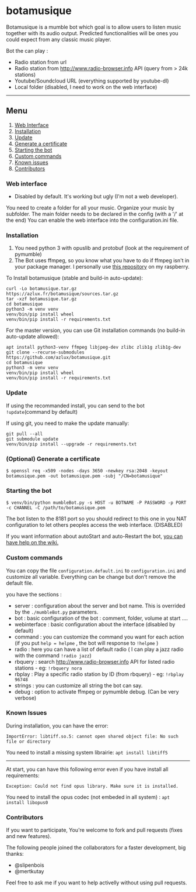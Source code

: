 # botamusique

Botamusique is a mumble bot which goal is to allow users to listen music together with its audio output.
Predicted functionalities will be ones you could expect from any classic music player.

Bot the can play :
- Radio station from url
- Radio station from http://www.radio-browser.info API (query from > 24k stations)
- Youtube/Soundcloud URL (everything supported by youtube-dl)
- Local folder (disabled, I need to work on the web interface)

-----
## Menu
1. [Web Interface](#web-interface)
2. [Installation](#installation)
3. [Update](#udpate)
4. [Generate a certificate](#optional-generate-a-certificate)
5. [Starting the bot](#starting-the-bot)
6. [Custom commands](#custom-commands)
7. [Known issues](#known-issues)
8. [Contributors](#contributors)


### Web interface
* Disabled by default. It's working but ugly (I'm not a web developer).

You need to create a folder for all your music. Organize your music by subfolder.
The main folder needs to be declared in the config (with a '/' at the end)
You can enable the web interface into the configuration.ini file.

### Installation
1. You need python 3 with opuslib and protobuf (look at the requirement of pymumble)
2. The Bot uses ffmpeg, so you know what you have to do if ffmpeg isn't in your package manager. I personally use [this repository](http://repozytorium.mati75.eu/) on my raspberry.

To Install botamusique (stable and build-in auto-update):
```
curl -Lo botamusique.tar.gz https://azlux.fr/botamusique/sources.tar.gz
tar -xzf botamusique.tar.gz
cd botamusique
python3 -m venv venv
venv/bin/pip install wheel
venv/bin/pip install -r requirements.txt
```

For the master version, you can use Git installation commands (no build-in auto-update allowed):
```
apt install python3-venv ffmpeg libjpeg-dev zlibc zlib1g zlib1g-dev
git clone --recurse-submodules https://github.com/azlux/botamusique.git
cd botamusique
python3 -m venv venv
venv/bin/pip install wheel
venv/bin/pip install -r requirements.txt
```

### Update
If using the recommanded install, you can send to the bot `!update`(command by default)

If using git, you need to make the update manually:
```
git pull --all
git submodule update
venv/bin/pip install --upgrade -r requirements.txt
```


### (Optional) Generate a certificate
`$ openssl req -x509 -nodes -days 3650 -newkey rsa:2048 -keyout botamusique.pem -out botamusique.pem -subj "/CN=botamusique"`

### Starting the bot
`$ venv/bin/python mumbleBot.py -s HOST -u BOTNAME -P PASSWORD -p PORT -c CHANNEL -C /path/to/botamusique.pem`

The bot listen to the 8181 port so you should redirect to this one in you NAT configuration to let others peoples access the web interface. (DISABLED)

If you want information about autoStart and auto-Restart the bot, [you can have help on the wiki.](https://github.com/azlux/botamusique/wiki/AutoStart---AutoRestart)

### Custom commands
You can copy the file `configuration.default.ini` to `configuration.ini` and customize all variable. Everything can be change but don't remove the default file.

you have the sections :
- server : configuration about the server and bot name. This is overrided by the `./mumbleBot.py` parameters.
- bot : basic configuration of the bot : comment, folder, volume at start ....
- webinterface : basic configuration about the interface (disabled by default)
- command : you can customize the command you want for each action (if you put `help = helpme` , the bot will response to `!helpme` )
- radio : here you can have a list of default radio ( I can play a jazz radio with the command `!radio jazz`)
- rbquery : search http://www.radio-browser.info API for listed radio stations - eg: `!rbquery nora`
- rbplay : Play a specific radio station by ID (from rbquery) - eg: `!rbplay 96748`
- strings : you can customize all string the bot can say.
- debug : option to activate ffmpeg or pymumble debug. (Can be very verbose)

### Known Issues

During installation, you can have the error:
```
ImportError: libtiff.so.5: cannot open shared object file: No such file or directory
```
You need to install a missing system librairie: `apt install libtiff5`

---

At start, you can have this following error even if you have install all requirements:
```
Exception: Could not find opus library. Make sure it is installed.
```
You need to install the opus codec (not embeded in all system) : `apt install libopus0`

### Contributors
If you want to participate, You're welcome to fork and pull requests (fixes and new features).

The following people joined the collaborators for a faster development, big thanks:
- @slipenbois
- @mertkutay

Feel free to ask me if you want to help activelly without using pull requests.
